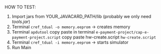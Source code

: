 HOW TO TEST:
1. Import jars from YOUR_JAVACARD_PATH/lib (probably we only need *tools.jar*)
2. Terminal `cref_tdual -o memory.eeprom` -> creates memory
3. Terminal `apdutool`
    copy paste in terminal `e-payment-project/cap-e-payment-project.script`
    copy paste hw-create.script `hw-create.script`
4. Terminal `cref_tdual -i memory.eeprom` -> starts simulator
5. Run Main
   